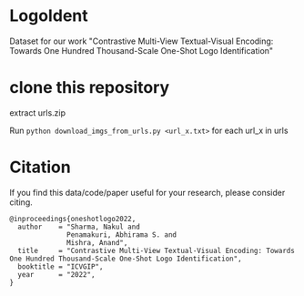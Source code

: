 # LogoIdent
Dataset for our work "Contrastive Multi-View Textual-Visual Encoding: Towards One Hundred Thousand-Scale One-Shot Logo Identification"

# clone this repository
extract urls.zip

Run ```python download_imgs_from_urls.py <url_x.txt>``` for each url_x in urls

# Citation

If you find this data/code/paper useful for your research, please consider citing.

```
@inproceedings{oneshotlogo2022,
  author    = "Sharma, Nakul and 
              Penamakuri, Abhirama S. and
              Mishra, Anand",
  title     = "Contrastive Multi-View Textual-Visual Encoding: Towards One Hundred Thousand-Scale One-Shot Logo Identification",
  booktitle = "ICVGIP",
  year      = "2022",
}
```
